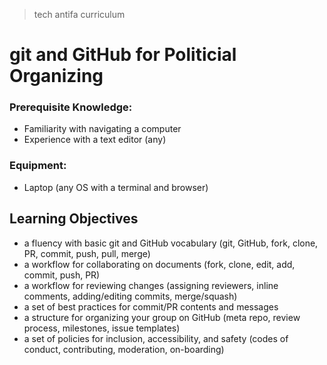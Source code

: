 > tech antifa curriculum

# git and GitHub for Politicial Organizing

### Prerequisite Knowledge:

- Familiarity with navigating a computer
- Experience with a text editor (any)

### Equipment:

- Laptop (any OS with a terminal and browser)

## Learning Objectives

- a fluency with basic git and GitHub vocabulary
  (git, GitHub, fork, clone, PR, commit, push, pull, merge)
- a workflow for collaborating on documents
  (fork, clone, edit, add, commit, push, PR)
- a workflow for reviewing changes
  (assigning reviewers, inline comments, adding/editing commits, merge/squash)
- a set of best practices for commit/PR contents and messages
- a structure for organizing your group on GitHub
  (meta repo, review process, milestones, issue templates)
- a set of policies for inclusion, accessibility, and safety
  (codes of conduct, contributing, moderation, on-boarding)
